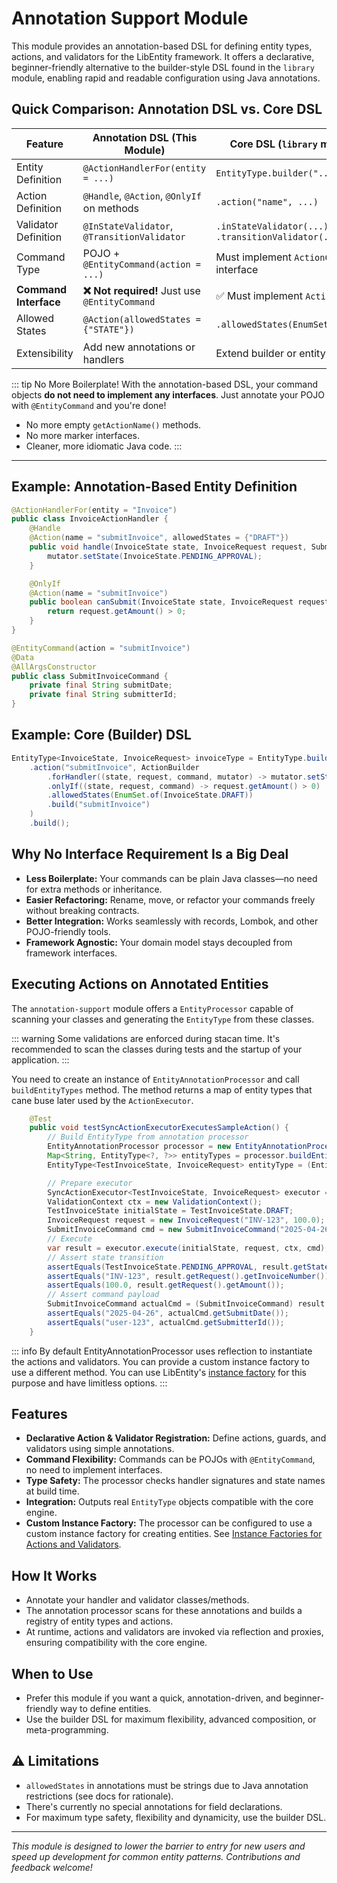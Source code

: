 # Annotation Support Module

This module provides an annotation-based DSL for defining entity types, actions, and validators for the LibEntity framework. It offers a declarative, beginner-friendly alternative to the builder-style DSL found in the `library` module, enabling rapid and readable configuration using Java annotations.

## Quick Comparison: Annotation DSL vs. Core DSL

| Feature               | Annotation DSL (This Module)                      | Core DSL (`library` module)                 |
|----------------------|---------------------------------------------------|---------------------------------------------|
| Entity Definition    | `@ActionHandlerFor(entity = ...)`                  | `EntityType.builder("...")`                |
| Action Definition    | `@Handle`, `@Action`, `@OnlyIf` on methods        | `.action("name", ...)`                      |
| Validator Definition | `@InStateValidator`, `@TransitionValidator`       | `.inStateValidator(...)`, `.transitionValidator(...)` |
| Command Type         | POJO + `@EntityCommand(action = ...)`             | Must implement `ActionCommand` interface    |
| **Command Interface** | **❌ Not required!** Just use `@EntityCommand`    | ✅ Must implement `ActionCommand`           |
| Allowed States       | `@Action(allowedStates = {"STATE"})`             | `.allowedStates(EnumSet.of(...))`           |
| Extensibility        | Add new annotations or handlers                   | Extend builder or entity classes            |

::: tip No More Boilerplate!
With the annotation-based DSL, your command objects **do not need to implement any interfaces**. Just annotate your POJO with `@EntityCommand` and you're done!

- No more empty `getActionName()` methods.
- No more marker interfaces.
- Cleaner, more idiomatic Java code.
:::

---

## Example: Annotation-Based Entity Definition

```java
@ActionHandlerFor(entity = "Invoice")
public class InvoiceActionHandler {
    @Handle
    @Action(name = "submitInvoice", allowedStates = {"DRAFT"})
    public void handle(InvoiceState state, InvoiceRequest request, SubmitInvoiceCommand command, StateMutator<InvoiceState> mutator) {
        mutator.setState(InvoiceState.PENDING_APPROVAL);
    }

    @OnlyIf
    @Action(name = "submitInvoice")
    public boolean canSubmit(InvoiceState state, InvoiceRequest request, SubmitInvoiceCommand command) {
        return request.getAmount() > 0;
    }
}

@EntityCommand(action = "submitInvoice")
@Data
@AllArgsConstructor
public class SubmitInvoiceCommand {
    private final String submitDate;
    private final String submitterId;
}
```

## Example: Core (Builder) DSL

```java
EntityType<InvoiceState, InvoiceRequest> invoiceType = EntityType.builder("Invoice")
    .action("submitInvoice", ActionBuilder
        .forHandler((state, request, command, mutator) -> mutator.setState(InvoiceState.PENDING_APPROVAL))
        .onlyIf((state, request, command) -> request.getAmount() > 0)
        .allowedStates(EnumSet.of(InvoiceState.DRAFT))
        .build("submitInvoice")
    )
    .build();
```

## Why No Interface Requirement Is a Big Deal

- **Less Boilerplate:** Your commands can be plain Java classes—no need for extra methods or inheritance.
- **Easier Refactoring:** Rename, move, or refactor your commands freely without breaking contracts.
- **Better Integration:** Works seamlessly with records, Lombok, and other POJO-friendly tools.
- **Framework Agnostic:** Your domain model stays decoupled from framework interfaces.

## Executing Actions on Annotated Entities

The `annotation-support` module offers a `EntityProcessor` capable of scanning your classes and generating the `EntityType` from these classes. 

::: warning
Some validations are enforced during stacan time. It's recommended to scan the classes during tests and the startup of your application.
:::

You need to create an instance of `EntityAnnotationProcessor` and call `buildEntityTypes` method. The method returns a map of entity types that cane buse later used by the `ActionExecutor`.

```java
    @Test
    public void testSyncActionExecutorExecutesSampleAction() {
        // Build EntityType from annotation processor
        EntityAnnotationProcessor processor = new EntityAnnotationProcessor();
        Map<String, EntityType<?, ?>> entityTypes = processor.buildEntityTypes("com.libentity.annotation.processor");
        EntityType<TestInvoiceState, InvoiceRequest> entityType = (EntityType<TestInvoiceState, InvoiceRequest>) entityTypes.get("Invoice");

        // Prepare executor
        SyncActionExecutor<TestInvoiceState, InvoiceRequest> executor = new SyncActionExecutor<>(entityType);
        ValidationContext ctx = new ValidationContext();
        TestInvoiceState initialState = TestInvoiceState.DRAFT;
        InvoiceRequest request = new InvoiceRequest("INV-123", 100.0);
        SubmitInvoiceCommand cmd = new SubmitInvoiceCommand("2025-04-26", "user-123");
        // Execute
        var result = executor.execute(initialState, request, ctx, cmd);
        // Assert state transition
        assertEquals(TestInvoiceState.PENDING_APPROVAL, result.getState());
        assertEquals("INV-123", result.getRequest().getInvoiceNumber());
        assertEquals(100.0, result.getRequest().getAmount());
        // Assert command payload
        SubmitInvoiceCommand actualCmd = (SubmitInvoiceCommand) result.getCommand();
        assertEquals("2025-04-26", actualCmd.getSubmitDate());
        assertEquals("user-123", actualCmd.getSubmitterId());
    }
```
::: info
By default EntityAnnotationProcessor uses reflection to instantiate the actions and validators. You can provide a custom instance factory to use a different method.
You can use LibEntity's [instance factory](/integrations/annotations/instance-factory.md) for this purpose and have limitless options.
:::


## Features
- **Declarative Action & Validator Registration:** Define actions, guards, and validators using simple annotations.
- **Command Flexibility:** Commands can be POJOs with `@EntityCommand`, no need to implement interfaces.
- **Type Safety:** The processor checks handler signatures and state names at build time.
- **Integration:** Outputs real `EntityType` objects compatible with the core engine.
- **Custom Instance Factory:** The processor can be configured to use a custom instance factory for creating entities. See [Instance Factories for Actions and Validators](./instance-factory.md).

## How It Works
- Annotate your handler and validator classes/methods.
- The annotation processor scans for these annotations and builds a registry of entity types and actions.
- At runtime, actions and validators are invoked via reflection and proxies, ensuring compatibility with the core engine.

## When to Use
- Prefer this module if you want a quick, annotation-driven, and beginner-friendly way to define entities.
- Use the builder DSL for maximum flexibility, advanced composition, or meta-programming.

## :warning: Limitations
- `allowedStates` in annotations must be strings due to Java annotation restrictions (see docs for rationale).
- There's currently no special annotations for field declarations.
- For maximum type safety, flexibility and dynamicity, use the builder DSL.

---

*This module is designed to lower the barrier to entry for new users and speed up development for common entity patterns. Contributions and feedback welcome!*